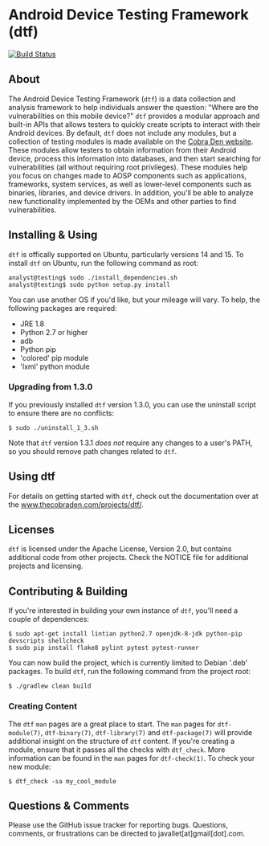 Android Device Testing Framework (dtf)
======================================

[![Build Status](https://travis-ci.org/jakev/dtf.svg?branch=dev)](https://travis-ci.org/jakev/dtf)

About
-----
The Android Device Testing Framework (`dtf`) is a data collection and analysis framework to help individuals answer the question: "Where are the vulnerabilities on this mobile device?" `dtf` provides a modular approach and built-in APIs that allows testers to quickly create scripts to interact with their Android devices. By default, `dtf` does not include any modules, but a collection of testing modules is made available on the [Cobra Den website](www.thecobraden.com/projects/dtf/). These modules allow testers to obtain information from their Android device, process this information into databases, and then start searching for vulnerabilities (all without requiring root privileges). These modules help you focus on changes made to AOSP components such as applications, frameworks, system services, as well as lower-level components such as binaries, libraries, and device drivers. In addition, you'll be able to analyze new functionality implemented by the OEMs and other parties to find vulnerabilities.

Installing & Using
------------------
`dtf` is offically supported on Ubuntu, particularly versions 14 and 15. To install `dtf` on Ubuntu, run the following command as root:

    analyst@testing$ sudo ./install_dependencies.sh
    analyst@testing$ sudo python setup.py install

You can use another OS if you'd like, but your mileage will vary. To help, the following packages are required:

- JRE 1.8
- Python 2.7 or higher
- adb
- Python pip 
- 'colored' pip module
- 'lxml' python module

### Upgrading from 1.3.0
If you previously installed `dtf` version 1.3.0, you can use the uninstall script to ensure there are no conflicts:

    $ sudo ./uninstall_1_3.sh

Note that `dtf` version 1.3.1 *does not* require any changes to a user's PATH, so you should remove path changes related to `dtf`.

Using dtf
---------
For details on getting started with `dtf`, check out the documentation over at the www.thecobraden.com/projects/dtf/.

Licenses
--------
`dtf` is licensed under the Apache License, Version 2.0, but contains additional code from other projects.  Check the NOTICE file for additional projects and licensing.

Contributing & Building
-----------------------
If you're interested in building your own instance of `dtf`, you'll need a couple of dependences:

    $ sudo apt-get install lintian python2.7 openjdk-8-jdk python-pip devscripts shellcheck
    $ sudo pip install flake8 pylint pytest pytest-runner

You can now build the project, which is currently limited to Debian '.deb' packages. To build `dtf`, run the following command from the project root:

    $ ./gradlew clean build

### Creating Content
The `dtf` `man` pages are a great place to start. The `man` pages for `dtf-module(7)`, `dtf-binary(7)`, `dtf-library(7)` and `dtf-package(7)` will provide additional insight on the structure of `dtf` content. If you're creating a module, ensure that it passes all the checks with `dtf_check`. More information can be found in the `man` pages for `dtf-check(1)`. To check your new module:

    $ dtf_check -sa my_cool_module

Questions & Comments
--------------------
Please use the GitHub issue tracker for reporting bugs. Questions, comments, or frustrations can be directed to javallet[at]gmail[dot].com.
